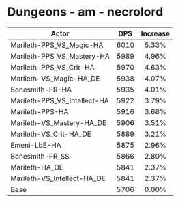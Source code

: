 # Dungeons - am - necrolord
| Actor | DPS | Increase |
|---|:---:|:---:|
|Marileth-PPS_VS_Magic-HA|6010|5.33%|
|Marileth-PPS_VS_Mastery-HA|5989|4.96%|
|Marileth-PPS_VS_Crit-HA|5970|4.63%|
|Marileth-VS_Magic-HA_DE|5938|4.07%|
|Bonesmith-FR-HA|5935|4.01%|
|Marileth-PPS_VS_Intellect-HA|5922|3.79%|
|Marileth-PPS-HA|5916|3.68%|
|Marileth-VS_Mastery-HA_DE|5906|3.51%|
|Marileth-VS_Crit-HA_DE|5889|3.21%|
|Emeni-LbE-HA|5875|2.96%|
|Bonesmith-FR_SS|5866|2.80%|
|Marileth-HA_DE|5841|2.37%|
|Marileth-VS_Intellect-HA_DE|5841|2.37%|
|Base|5706|0.00%|
